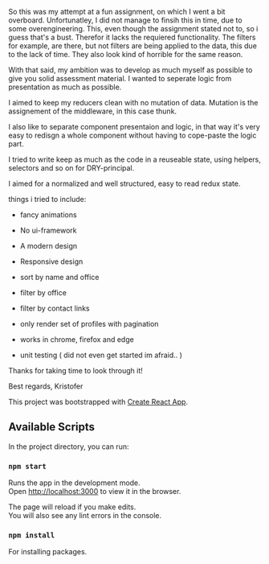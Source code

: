 So this was my attempt at a fun assignment, on which I went a bit overboard. Unfortunatley, I did not manage to finsih this in time, due to some overengineering. This, even though the assignment stated not to, so i guess that's a bust. Therefor it lacks the requiered functionality. The filters for example, are there, but not filters are being applied to the data, this due to the lack of time. They also look kind of horrible for the same reason. 

With that said, my ambition was to develop as much myself as possible to give you solid assessment material. I wanted to seperate logic from presentation as much as possible.

I aimed to keep my reducers clean with no mutation of data. Mutation is the assignement of the middleware, in this case thunk. 

I also like to separate component presentaion and logic, in that way it's very easy to redisgn a whole component without having to cope-paste the logic part. 

I tried to write keep as much as the code in a reuseable state, using helpers, selectors and so on for DRY-principal.

I aimed for a normalized and well structured, easy to read redux state. 

things i tried to include:
 - fancy animations
 - No ui-framework
 - A modern design
 - Responsive design
 
 - sort by name and office
 - filter by office
 - filter by contact links
 - only render set of profiles with pagination
 
 - works in chrome, firefox and edge
 - unit testing ( did not even get started im afraid.. )

Thanks for taking time to look through it! 


Best regards, 
Kristofer

This project was bootstrapped with [Create React App](https://github.com/facebook/create-react-app).

## Available Scripts

In the project directory, you can run:

### `npm start`

Runs the app in the development mode.<br />
Open [http://localhost:3000](http://localhost:3000) to view it in the browser.

The page will reload if you make edits.<br />
You will also see any lint errors in the console.


### `npm install`

For installing packages.
